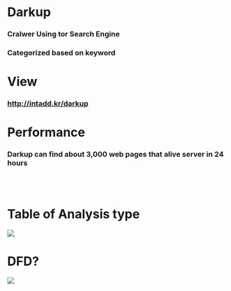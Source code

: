 # Darkup 
### <p>Cralwer Using tor Search Engine</p>
### <p>Categorized based on keyword</p>

# View
### http://intadd.kr/darkup


# Performance
### Darkup can find about 3,000 web pages that alive server in 24 hours
</br></br>

# Table of Analysis type
<img src="http://intadd.kr/darkup/image/t.png">


# DFD?
<img src="http://intadd.kr/darkup/image/p.png">
